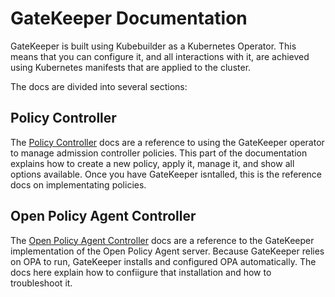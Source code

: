 # GateKeeper Documentation

GateKeeper is built using Kubebuilder as a Kubernetes Operator. This means that you can configure it, and all interactions with it, are achieved using Kubernetes manifests that are applied to the cluster.

The docs are divided into several sections:

## Policy Controller
The [Policy Controller](https://github.com/replicatedhq/gatekeeper/tree/master/docs/policy-controller/) docs are a reference to using the GateKeeper operator to manage admission controller policies. This part of the documentation explains how to create a new policy, apply it, manage it, and show all options available. Once you have GateKeeper isntalled, this is the reference docs on implementating policies.

## Open Policy Agent Controller
The [Open Policy Agent Controller](https://github.com//replicatedhq/gatekeeper/tree/master/docs/opa-controller/) docs are a reference to the GateKeeper implementation of the Open Policy Agent server. Because GateKeeper relies on OPA to run, GateKeeper installs and configured OPA automatically. The docs here explain how to confiigure that installation and how to troubleshoot it.
